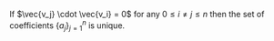 If $\vec{v_j} \cdot \vec{v_i} = 0$ for any $0 \leq i \neq j \leq n$ then the set of coefficients $\{a_j\}_{j=1}^n$ is unique.